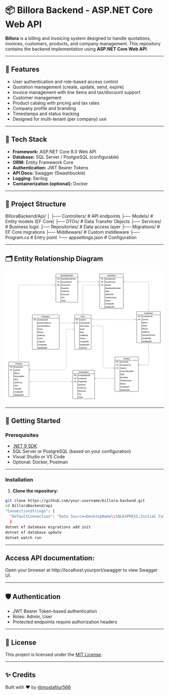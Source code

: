 # 📦 Billora Backend - ASP.NET Core Web API

**Billora** is a billing and invoicing system designed to handle quotations, invoices, customers, products, and company management. This repository contains the backend implementation using **ASP.NET Core Web API**.

---

## 🚀 Features

- User authentication and role-based access control
- Quotation management (create, update, send, expire)
- Invoice management with line items and tax/discount support
- Customer management
- Product catalog with pricing and tax rates
- Company profile and branding
- Timestamps and status tracking
- Designed for multi-tenant (per company) use

---

## 🧱 Tech Stack

- **Framework:** ASP.NET Core 8.0 Web API
- **Database:** SQL Server / PostgreSQL (configurable)
- **ORM:** Entity Framework Core
- **Authentication:** JWT Bearer Tokens
- **API Docs:** Swagger (Swashbuckle)
- **Logging:** Serilog
- **Containerization (optional):** Docker

---

## 📁 Project Structure

BilloraBackend/Api/
│
├── Controllers/ # API endpoints
├── Models/ # Entity models (EF Core)
├── DTOs/ # Data Transfer Objects
├── Services/ # Business logic
├── Repositories/ # Data access layer
├── Migrations/ # EF Core migrations
├── Middleware/ # Custom middleware
├── Program.cs # Entry point
└── appsettings.json # Configuration

---

## 🗂 Entity Relationship Diagram

![Billora ERD](billora_erd.png)

---

## 🔧 Getting Started

### Prerequisites

- [.NET 9 SDK](https://dotnet.microsoft.com/download)
- SQL Server or PostgreSQL (based on your configuration)
- Visual Studio or VS Code
- Optional: Docker, Postman

---

### Installation

1. **Clone the repository:**

```bash
git clone https://github.com/your-username/billora-backend.git
cd BilloraBackend/api
"ConnectionStrings": {
  "DefaultConnection": "Data Source=DesktopName\\SQLEXPRESS;Initial Catalog=Databasename;Integrated Security=True;Connect Timeout=30;Encrypt=False;TrustServerCertificate=False;ApplicationIntent=ReadWrite;MultiSubnetFailover=False"
  }
dotnet ef database migrations add init
dotnet ef database update
dotnet watch run
```
---

## Access API documentation:

Open your browser at http://localhost:yourport/swagger to view Swagger UI.

---

## 🛡 Authentication

- JWT Bearer Token-based authentication
- Roles: Admin, User
- Protected endpoints require authorization headers

---

## 📝 License

This project is licensed under the [MIT License](LICENSE).

---

## ✨ Credits

Built with ❤️ by [@mostafijur566](https://github.com/mostafijur566)

